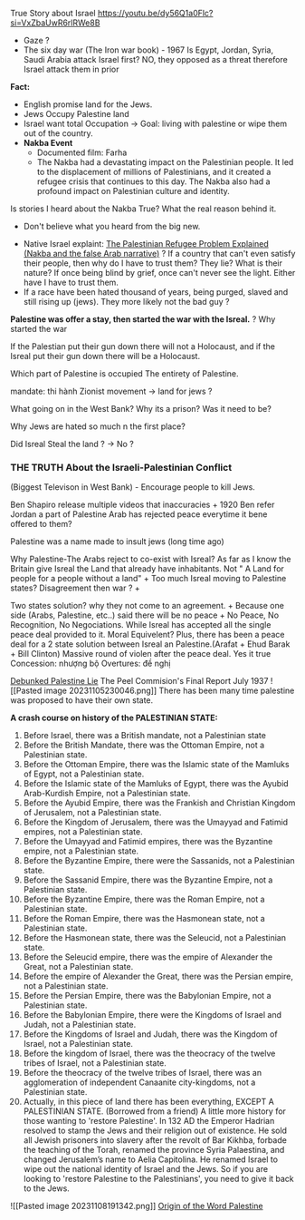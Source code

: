 
True Story about Israel 
	https://youtu.be/dy56Q1a0Flc?si=VxZbaUwR6rlRWe8B
+ Gaze ?
+ The six day war (The Iron war book) - 1967 
	Is Egypt, Jordan, Syria, Saudi Arabia attack Israel first?
		NO, they opposed as a threat therefore Israel attack them in prior 


**Fact:**
+ English promise land for the Jews. 
+ Jews Occupy Palestine land 
+ Israel want total Occupation 
	-> Goal: living with palestine or wipe them out of the country.
+ **Nakba Event**
	+ Documented film: Farha
	+ The Nakba had a devastating impact on the Palestinian people. It led to the displacement of millions of Palestinians, and it created a refugee crisis that continues to this day. The Nakba also had a profound impact on Palestinian culture and identity.


Is stories I heard about the Nakba True? What the real reason behind it. 
- Don't believe what you heard from the big new.
+ Native Israel explaint: [The Palestinian Refugee Problem Explained (Nakba and the false Arab narrative)](https://www.youtube.com/watch?v=P8bkqqvoGpc&list=WL&index=2)
? If a country that can't even satisfy their people, then why do I have to trust them? They lie? What is their nature? 
	If once being blind by grief, once can't never see the light. Either have I have to trust them.
+ If a race have been hated thousand of years, being purged, slaved and still rising up (jews). They more likely not the bad guy ?  


**Palestine was offer a stay, then started the war with the Isreal.** 
? Why started the war

If the Palestian put their gun down there will not a Holocaust, and if the Isreal put their gun down there will be a Holocaust.

Which part of Palestine is occupied
	The entirety of Palestine.



mandate: thi hành
Zionist movement -> land for jews ?

What going on in the West Bank? Why its a prison? Was it need to be?

Why Jews are hated so much n the first place?

Did Isreal Steal the land ? -> No ?
 

### THE TRUTH About the Israeli-Palestinian Conflict

(Biggest Televison in West Bank) - Encourage people to kill Jews.  

Ben Shapiro release multiple videos that inaccuracies 
	+ 1920 Ben refer Jordan  a part of Palestine
Arab has rejected peace everytime it bene offered to them?

Palestine was  a name made to insult jews (long time ago) 

Why Palestine-The Arabs reject to co-exist with Isreal?
	As far as I know the Britain give Isreal the Land that already have inhabitants. Not " A Land for people for a people without a land" 
	+ Too much Isreal moving to Palestine states? Disagreement then war ?
	+ 

Two states solution? why they not come to an agreement.
	+ Because one side (Arabs, Palestine, etc..) said there will be no peace
	+ No Peace, No Recognition, No Negociations.
While Isreal has accepted all the single peace deal provided to it. Moral Equivelent?
Plus, there has been a peace deal for a 2 state solution between Isreal an Palestine.(Arafat + Ehud Barak + Bill Clinton)
	Massive round of violen after the peace deal. Yes it true
Concession: nhượng bộ
Overtures: đề nghị

[Debunked Palestine Lie](https://youtu.be/O7ByJb7QQ9U?si=HOhL1UeaxhaAlKic)
The Peel Commision's Final Report July 1937
![[Pasted image 20231105230046.png]]
There has been many time palestine was proposed to have their own state.


**A crash course on history of the PALESTINIAN STATE:**
1. Before Israel, there was a British mandate, not a Palestinian state
2. Before the British Mandate, there was the Ottoman Empire, not a Palestinian state.
3. Before the Ottoman Empire, there was the Islamic state of the Mamluks of Egypt, not a Palestinian state.
4. Before the Islamic state of the Mamluks of Egypt, there was the Ayubid Arab-Kurdish Empire, not a Palestinian state.
5. Before the Ayubid Empire, there was the Frankish and Christian Kingdom of Jerusalem, not a Palestinian state.
6. Before the Kingdom of Jerusalem, there was the Umayyad and Fatimid empires, not a Palestinian state.
7. Before the Umayyad and Fatimid empires, there was the Byzantine empire, not a Palestinian state.
8. Before the Byzantine Empire, there were the Sassanids, not a Palestinian state.
9. Before the Sassanid Empire, there was the Byzantine Empire, not a Palestinian state.
10. Before the Byzantine Empire, there was the Roman Empire, not a Palestinian state.
11. Before the Roman Empire, there was the Hasmonean state, not a Palestinian state.
12. Before the Hasmonean state, there was the Seleucid, not a Palestinian state.
13. Before the Seleucid empire, there was the empire of Alexander the Great, not a Palestinian state.
14. Before the empire of Alexander the Great, there was the Persian empire, not a Palestinian state.
15. Before the Persian Empire, there was the Babylonian Empire, not a Palestinian state.
16. Before the Babylonian Empire, there were the Kingdoms of Israel and Judah, not a Palestinian state.
17. Before the Kingdoms of Israel and Judah, there was the Kingdom of Israel, not a Palestinian state.
18. Before the kingdom of Israel, there was the theocracy of the twelve tribes of Israel, not a Palestinian state.
19. Before the theocracy of the twelve tribes of Israel, there was an agglomeration of independent Canaanite city-kingdoms, not a Palestinian state.
20. Actually, in this piece of land there has been everything, EXCEPT A PALESTINIAN STATE.
(Borrowed from a friend)
A little more history for those wanting to 'restore Palestine'.
In 132 AD the Emperor Hadrian resolved to stamp the Jews and their religion out of existence. He sold all Jewish prisoners into slavery after the revolt of Bar Kikhba, forbade the teaching of the Torah, renamed the province Syria Palaestina, and changed Jerusalem’s name to Aelia Capitolina. He renamed Israel to wipe out the national identity of Israel and the Jews.
So if you are looking to 'restore Palestine to the Palestinians', you need to give it back to the Jews.

![[Pasted image 20231108191342.png]]
[Origin of the Word Palestine](https://youtu.be/BHsqVB9nxFY?si=8J6Qh1Z1lGm-g-WQ)

